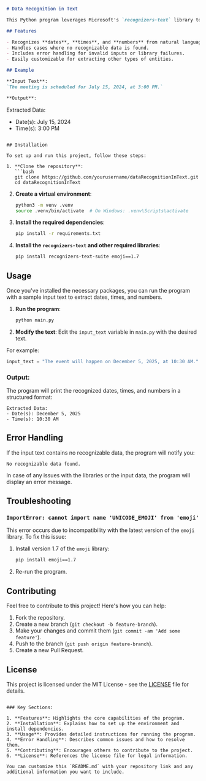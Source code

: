 ```markdown
# Data Recognition in Text

This Python program leverages Microsoft's `recognizers-text` library to extract structured data (dates, times, and numbers) from a text input. It's a simple yet powerful tool for processing and extracting natural language data, useful for building intelligent applications.

## Features

- Recognizes **dates**, **times**, and **numbers** from natural language text.
- Handles cases where no recognizable data is found.
- Includes error handling for invalid inputs or library failures.
- Easily customizable for extracting other types of entities.

## Example

**Input Text**:  
`The meeting is scheduled for July 15, 2024, at 3:00 PM.`

**Output**:
```
Extracted Data:
- Date(s): July 15, 2024
- Time(s): 3:00 PM
```

## Installation

To set up and run this project, follow these steps:

1. **Clone the repository**:
   ```bash
   git clone https://github.com/yourusername/dataRecognitionInText.git
   cd dataRecognitionInText
   ```

2. **Create a virtual environment**:
   ```bash
   python3 -m venv .venv
   source .venv/bin/activate  # On Windows: .venv\Scripts\activate
   ```

3. **Install the required dependencies**:
   ```bash
   pip install -r requirements.txt
   ```

4. **Install the `recognizers-text` and other required libraries**:
   ```bash
   pip install recognizers-text-suite emoji==1.7
   ```

## Usage

Once you've installed the necessary packages, you can run the program with a sample input text to extract dates, times, and numbers.

1. **Run the program**:
   ```bash
   python main.py
   ```

2. **Modify the text**:
   Edit the `input_text` variable in `main.py` with the desired text.

For example:
```python
input_text = "The event will happen on December 5, 2025, at 10:30 AM."
```

### Output:

The program will print the recognized dates, times, and numbers in a structured format:
```
Extracted Data:
- Date(s): December 5, 2025
- Time(s): 10:30 AM
```

## Error Handling

If the input text contains no recognizable data, the program will notify you:
```
No recognizable data found.
```

In case of any issues with the libraries or the input data, the program will display an error message.

## Troubleshooting

### `ImportError: cannot import name 'UNICODE_EMOJI' from 'emoji'`

This error occurs due to incompatibility with the latest version of the `emoji` library. To fix this issue:

1. Install version 1.7 of the `emoji` library:
   ```bash
   pip install emoji==1.7
   ```

2. Re-run the program.

## Contributing

Feel free to contribute to this project! Here's how you can help:
1. Fork the repository.
2. Create a new branch (`git checkout -b feature-branch`).
3. Make your changes and commit them (`git commit -am 'Add some feature'`).
4. Push to the branch (`git push origin feature-branch`).
5. Create a new Pull Request.

## License

This project is licensed under the MIT License - see the [LICENSE](LICENSE) file for details.
```

### Key Sections:

1. **Features**: Highlights the core capabilities of the program.
2. **Installation**: Explains how to set up the environment and install dependencies.
3. **Usage**: Provides detailed instructions for running the program.
4. **Error Handling**: Describes common issues and how to resolve them.
5. **Contributing**: Encourages others to contribute to the project.
6. **License**: References the license file for legal information.

You can customize this `README.md` with your repository link and any additional information you want to include.